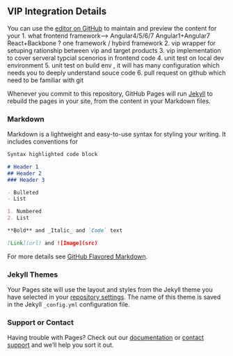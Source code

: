 ## VIP Integration Details

You can use the [editor on GitHub](https://github.com/songjiang320/vip/edit/master/index.md) to maintain and preview the content for your 1. what frontend framework--> Angular4/5/6/7 Angular1+Angular7 React+Backbone ? one framework / hybird framework
2. vip wrapper for setuping rationship between vip and target products
3. vip implementation to cover serveral typcial scenorios in frontend code 
4. unit test on local dev environment
5. unit test on build env , it will has many configuration which needs you to deeply understand souce code 
6. pull request on github which need to be familiar with git

Whenever you commit to this repository, GitHub Pages will run [Jekyll](https://jekyllrb.com/) to rebuild the pages in your site, from the content in your Markdown files.

### Markdown

Markdown is a lightweight and easy-to-use syntax for styling your writing. It includes conventions for

```markdown
Syntax highlighted code block

# Header 1
## Header 2
### Header 3

- Bulleted
- List

1. Numbered
2. List

**Bold** and _Italic_ and `Code` text

[Link](url) and ![Image](src)
```

For more details see [GitHub Flavored Markdown](https://guides.github.com/features/mastering-markdown/).

### Jekyll Themes

Your Pages site will use the layout and styles from the Jekyll theme you have selected in your [repository settings](https://github.com/songjiang320/vip/settings). The name of this theme is saved in the Jekyll `_config.yml` configuration file.

### Support or Contact

Having trouble with Pages? Check out our [documentation](https://help.github.com/categories/github-pages-basics/) or [contact support](https://github.com/contact) and we’ll help you sort it out.
